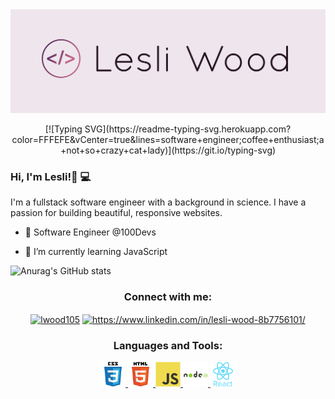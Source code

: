 
<img src="https://github.com/LDWood10/LDWood10/blob/main/coverbanner.png">

<p align="center">
[![Typing SVG](https://readme-typing-svg.herokuapp.com?color=FFFEFE&vCenter=true&lines=software+engineer;coffee+enthusiast;a+not+so+crazy+cat+lady)](https://git.io/typing-svg)
</p>

### Hi, I'm Lesli!👋 💻

I'm a fullstack software engineer with a background in science. I have a passion for building beautiful, responsive websites. 


- 🔭 Software Engineer @100Devs

- 🌱 I’m currently learning JavaScript


<p align="center">
  
![Anurag's GitHub stats](https://github-readme-stats.vercel.app/api?username=LDWood10&show_icons=true&theme=cobalt)

</p>

<h3 align="center">Connect with me:</h3>
<p align="center">
<a href="https://twitter.com/lwood105" target="blank"><img align="center" src="https://raw.githubusercontent.com/rahuldkjain/github-profile-readme-generator/master/src/images/icons/Social/twitter.svg" alt="lwood105" height="30" width="40" /></a>
<a href="https://linkedin.com/in/https://www.linkedin.com/in/lesli-wood-8b7756101/" target="blank"><img align="center" src="https://raw.githubusercontent.com/rahuldkjain/github-profile-readme-generator/master/src/images/icons/Social/linked-in-alt.svg" alt="https://www.linkedin.com/in/lesli-wood-8b7756101/" height="30" width="40" /></a>
</p>

<h3 align="center">Languages and Tools:</h3>
<p align="center"> <a href="https://www.w3schools.com/css/" target="_blank" rel="noreferrer"> <img src="https://raw.githubusercontent.com/devicons/devicon/master/icons/css3/css3-original-wordmark.svg" alt="css3" width="40" height="40"/> </a> <a href="https://www.w3.org/html/" target="_blank" rel="noreferrer"> <img src="https://raw.githubusercontent.com/devicons/devicon/master/icons/html5/html5-original-wordmark.svg" alt="html5" width="40" height="40"/> </a> <a href="https://developer.mozilla.org/en-US/docs/Web/JavaScript" target="_blank" rel="noreferrer"> <img src="https://raw.githubusercontent.com/devicons/devicon/master/icons/javascript/javascript-original.svg" alt="javascript" width="40" height="40"/> </a> <a href="https://nodejs.org" target="_blank" rel="noreferrer"> <img src="https://raw.githubusercontent.com/devicons/devicon/master/icons/nodejs/nodejs-original-wordmark.svg" alt="nodejs" width="40" height="40"/> </a> <a href="https://reactjs.org/" target="_blank" rel="noreferrer"> <img src="https://raw.githubusercontent.com/devicons/devicon/master/icons/react/react-original-wordmark.svg" alt="react" width="40" height="40"/> </a> </p>

<!--
**LDWood10/LDWood10** is a ✨ _special_ ✨ repository because its `README.md` (this file) appears on your GitHub profile.

Here are some ideas to get you started:

- 🔭 I’m currently working on ...
- 🌱 I’m currently learning ...
- 👯 I’m looking to collaborate on ...
- 🤔 I’m looking for help with ...
- 💬 Ask me about ...
- 📫 How to reach me: ...
- 😄 Pronouns: ...
- ⚡ Fun fact: ...
-->
